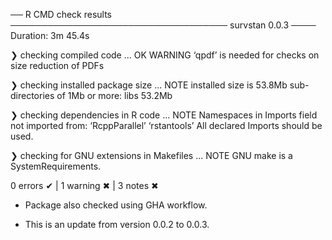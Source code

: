── R CMD check results ─────────────────────────────────── survstan 0.0.3 ────
Duration: 3m 45.4s

❯ checking compiled code ... OK
   WARNING
  ‘qpdf’ is needed for checks on size reduction of PDFs

❯ checking installed package size ... NOTE
    installed size is 53.8Mb
    sub-directories of 1Mb or more:
      libs  53.2Mb

❯ checking dependencies in R code ... NOTE
  Namespaces in Imports field not imported from:
    ‘RcppParallel’ ‘rstantools’
    All declared Imports should be used.

❯ checking for GNU extensions in Makefiles ... NOTE
  GNU make is a SystemRequirements.

0 errors ✔ | 1 warning ✖ | 3 notes ✖

* Package also checked using GHA workflow.

* This is an update from version 0.0.2 to 0.0.3.
